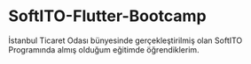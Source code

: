 # SoftITO-Flutter-Bootcamp
İstanbul Ticaret Odası bünyesinde gerçekleştirilmiş olan SoftITO Programında almış olduğum eğitimde öğrendiklerim.
